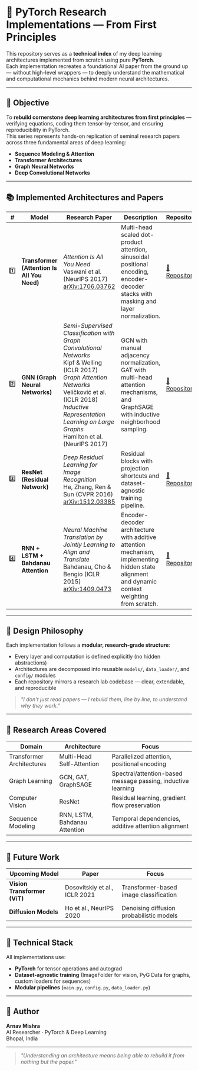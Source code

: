 # 🧠 PyTorch Research Implementations — From First Principles

This repository serves as a **technical index** of my deep learning architectures implemented from scratch using pure **PyTorch**.  
Each implementation recreates a foundational AI paper from the ground up — without high-level wrappers — to deeply understand the mathematical and computational mechanics behind modern neural architectures.

---

## 🎯 Objective

To **rebuild cornerstone deep learning architectures from first principles** — verifying equations, coding them tensor-by-tensor, and ensuring reproducibility in PyTorch.  
This series represents hands-on replication of seminal research papers across three fundamental areas of deep learning:

- **Sequence Modeling & Attention**
- **Transformer Architectures**
- **Graph Neural Networks**
- **Deep Convolutional Networks**

---

## 📚 Implemented Architectures and Papers

| # | Model | Research Paper | Description | Repository |
|---|--------|----------------|--------------|-------------|
| 1️⃣ | **Transformer (Attention Is All You Need)** | *Attention Is All You Need*<br>Vaswani et al. (NeurIPS 2017)<br>[arXiv:1706.03762](https://arxiv.org/abs/1706.03762) | Multi-head scaled dot-product attention, sinusoidal positional encoding, encoder-decoder stacks with masking and layer normalization. | [🔗 Repository](https://github.com/arnavmishra4/Transformer-Attention-Is-All-You-Need-From-Scratch-in-PyTorch) |
| 2️⃣ | **GNN (Graph Neural Networks)** | *Semi-Supervised Classification with Graph Convolutional Networks*<br>Kipf & Welling (ICLR 2017)<br>*Graph Attention Networks*<br>Veličković et al. (ICLR 2018)<br>*Inductive Representation Learning on Large Graphs*<br>Hamilton et al. (NeurIPS 2017) | GCN with manual adjacency normalization, GAT with multi-head attention mechanisms, and GraphSAGE with inductive neighborhood sampling. | [🔗 Repository](https://github.com/arnavmishra4/From-GCNs-to-GraphSAGE-Graph-Neural-Networks-from-Scratch-in-PyTorch) |
| 3️⃣ | **ResNet (Residual Network)** | *Deep Residual Learning for Image Recognition*<br>He, Zhang, Ren & Sun (CVPR 2016)<br>[arXiv:1512.03385](https://arxiv.org/abs/1512.03385) | Residual blocks with projection shortcuts and dataset-agnostic training pipeline. | [🔗 Repository](https://github.com/arnavmishra4/ResNet-from-Scratch-Deep-Residual-Learning-in-PyTorch) |
| 4️⃣ | **RNN + LSTM + Bahdanau Attention** | *Neural Machine Translation by Jointly Learning to Align and Translate*<br>Bahdanau, Cho & Bengio (ICLR 2015)<br>[arXiv:1409.0473](https://arxiv.org/abs/1409.0473) | Encoder-decoder architecture with additive attention mechanism, implementing hidden state alignment and dynamic context weighting from scratch. | [🔗 Repository](https://github.com/arnavmishra4/From-RNNs-to-Bahdanau-Attention-A-Research-Level-Implementation-in-PyTorch) |

---

## 🧩 Design Philosophy

Each implementation follows a **modular, research-grade structure**:
- Every layer and computation is defined explicitly (no hidden abstractions)
- Architectures are decomposed into reusable `models/`, `data_loader/`, and `config/` modules
- Each repository mirrors a research lab codebase — clear, extendable, and reproducible

> *"I don't just read papers — I rebuild them, line by line, to understand why they work."*

---

## 🧮 Research Areas Covered

| Domain | Architecture | Focus |
|---------|--------------|--------|
| Transformer Architectures | Multi-Head Self-Attention | Parallelized attention, positional encoding |
| Graph Learning | GCN, GAT, GraphSAGE | Spectral/attention-based message passing, inductive learning |
| Computer Vision | ResNet | Residual learning, gradient flow preservation |
| Sequence Modeling | RNN, LSTM, Bahdanau Attention | Temporal dependencies, additive attention alignment |

---

## 🧠 Future Work

| Upcoming Model | Paper | Focus |
|----------------|--------|--------|
| **Vision Transformer (ViT)** | Dosovitskiy et al., ICLR 2021 | Transformer-based image classification |
| **Diffusion Models** | Ho et al., NeurIPS 2020 | Denoising diffusion probabilistic models |

---

## 🧰 Technical Stack

All implementations use:
- **PyTorch** for tensor operations and autograd
- **Dataset-agnostic training** (ImageFolder for vision, PyG Data for graphs, custom loaders for sequences)
- **Modular pipelines** (`main.py`, `config.py`, `data_loader.py`)

---

## 🏁 Author

**Arnav Mishra**  
AI Researcher · PyTorch & Deep Learning  
Bhopal, India

---

> *"Understanding an architecture means being able to rebuild it from nothing but the paper."*
